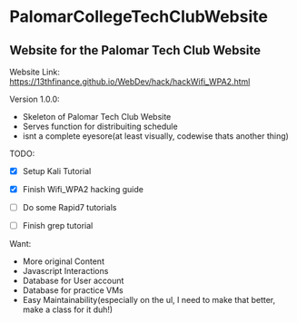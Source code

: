 # PalomarCollegeTechClubWebsite #
## Website for the Palomar Tech Club Website ##
Website Link: https://13thfinance.github.io/WebDev/hack/hackWifi_WPA2.html  

Version 1.0.0: 
* Skeleton of Palomar Tech Club Website  
* Serves function for distribuiting schedule  
* isnt a complete eyesore(at least visually, codewise thats another thing)  

TODO:
- [x] Setup Kali Tutorial
- [x] Finish Wifi_WPA2 hacking guide  
- [ ] Do some Rapid7 tutorials  
- [ ] Finish grep tutorial  


Want: 
* More original Content  
* Javascript Interactions  
* Database for User account  
* Database for practice VMs  
* Easy Maintainability(especially on the ul, I need to make that better, make a class for it duh!)  
